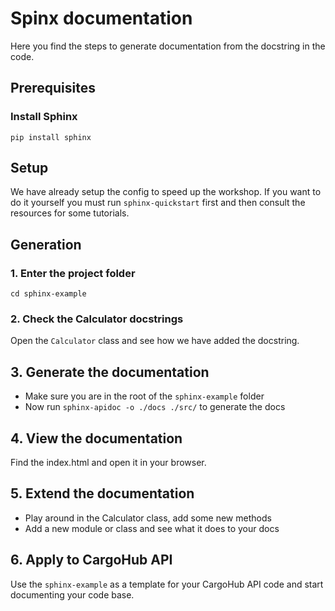 # Spinx documentation
Here you find the steps to generate documentation from the docstring in the code.

## Prerequisites

### Install Sphinx
`pip install sphinx`

## Setup
We have already setup the config to speed up the workshop. If you want to do it yourself you must run `sphinx-quickstart` first and then consult the resources for some tutorials.

## Generation

### 1. Enter the project folder
`cd sphinx-example`

### 2. Check the Calculator docstrings
Open the `Calculator` class and see how we have added the docstring.

## 3. Generate the documentation
- Make sure you are in the root of the `sphinx-example` folder
- Now run `sphinx-apidoc -o ./docs ./src/` to generate the docs

## 4. View the documentation
Find the index.html and open it in your browser.

## 5. Extend the documentation
- Play around in the Calculator class, add some new methods
- Add a new module or class and see what it does to your docs

## 6. Apply to CargoHub API
Use the `sphinx-example` as a template for your CargoHub API code and start documenting your code base.